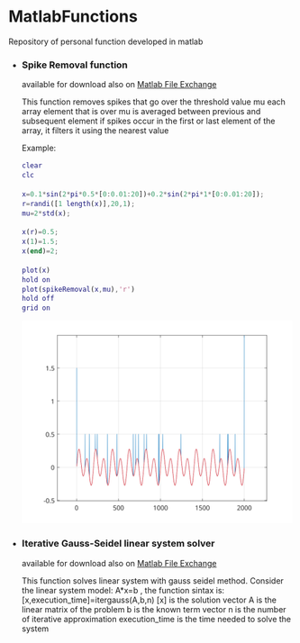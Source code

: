 # MatlabFunctions
Repository of personal function developed in matlab

- ### Spike Removal function
  available for download also on [Matlab File Exchange](https://it.mathworks.com/matlabcentral/fileexchange/66316-spikeremoval-x-mu-) 
  
  This function removes spikes that go over the threshold value mu
  each array element that is over mu is averaged between previous and subsequent element
  if spikes occur in the first or last element of the array, it filters it using the nearest value
  
  Example:
  ``` matlab
  clear
  clc

  x=0.1*sin(2*pi*0.5*[0:0.01:20])+0.2*sin(2*pi*1*[0:0.01:20]);
  r=randi([1 length(x)],20,1);
  mu=2*std(x);

  x(r)=0.5;
  x(1)=1.5;
  x(end)=2;

  plot(x)
  hold on
  plot(spikeRemoval(x,mu),'r')
  hold off
  grid on
  ```
  ![alt text](https://github.com/gberrante/MatlabFunctions/blob/master/figures/spikeDemo.svg)


- ### Iterative Gauss-Seidel linear system solver
  available for download also on [Matlab File Exchange](https://it.mathworks.com/matlabcentral/fileexchange/48302-gauss-seidel-iterative-linear-system-solver) 
  
  This function solves linear system with gauss seidel method. Consider the linear system model: 
  A*x=b , the function sintax is: 
  [x,execution_time]=itergauss(A,b,n) 
  [x] is the solution vector 
  A is the linear matrix of the problem 
  b is the known term vector 
  n is the number of iterative approximation 
  execution_time is the time needed to solve the system
